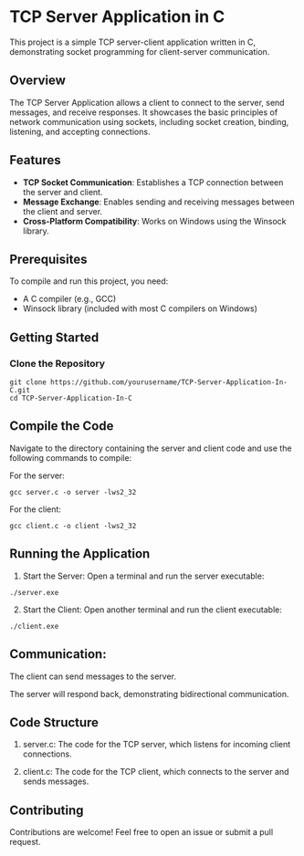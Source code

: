 # TCP Server Application in C

This project is a simple TCP server-client application written in C, demonstrating socket programming for client-server communication.

## Overview

The TCP Server Application allows a client to connect to the server, send messages, and receive responses. It showcases the basic principles of network communication using sockets, including socket creation, binding, listening, and accepting connections.

## Features

- **TCP Socket Communication**: Establishes a TCP connection between the server and client.
- **Message Exchange**: Enables sending and receiving messages between the client and server.
- **Cross-Platform Compatibility**: Works on Windows using the Winsock library.

## Prerequisites

To compile and run this project, you need:

- A C compiler (e.g., GCC)
- Winsock library (included with most C compilers on Windows)

## Getting Started

### Clone the Repository

```
git clone https://github.com/yourusername/TCP-Server-Application-In-C.git
cd TCP-Server-Application-In-C
```

## Compile the Code
Navigate to the directory containing the server and client code and use the following commands to compile:

For the server:
```
gcc server.c -o server -lws2_32
```

For the client:
```
gcc client.c -o client -lws2_32
```
## Running the Application
  1. Start the Server: Open a terminal and run the server executable:
```
./server.exe
```
  2. Start the Client: Open another terminal and run the client executable:
```
./client.exe
```
## Communication:

The client can send messages to the server.

The server will respond back, demonstrating bidirectional communication.

## Code Structure

  1. server.c: The code for the TCP server, which listens for incoming client connections.
     
  2. client.c: The code for the TCP client, which connects to the server and sends messages.

## Contributing

Contributions are welcome! Feel free to open an issue or submit a pull request.
